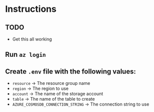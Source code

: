 # Instructions

## TODO

- Get this all working

## Run `az login`

## Create `.env` file with the following values:

- `resource` &rarr; The resource group name
- `region` &rarr; The region to use
- `account` &rarr; The name of the storage account
- `table` &rarr; The name of the table to create
- `AZURE_COSMOSDB_CONNECTION_STRING` &rarr; The connection string to use
